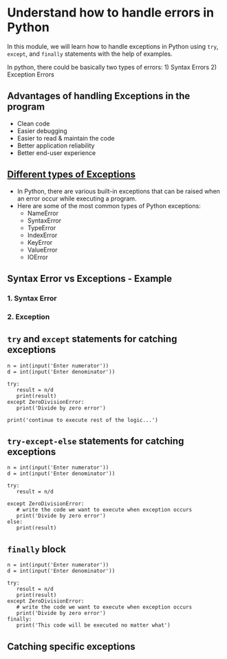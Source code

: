 # Understand how to handle errors in Python

In this module, we will learn how to handle exceptions in Python using `try`, `except`, and `finally` statements with the help of examples.   

In python, there could be basically two types of errors:
    1) Syntax Errors
    2) Exception Errors

## Advantages of handling Exceptions in the program
   - Clean code
   - Easier debugging
   - Easier to read & maintain the code
   - Better application reliability
   - Better end-user experience

## [Different types of Exceptions](https://docs.python.org/3/library/exceptions.html)
   - In Python, there are various built-in exceptions that can be raised when an error occur while executing a program.
   - Here are some of the most common types of Python exceptions:
     - NameError
     - SyntaxError
     - TypeError
     - IndexError
     - KeyError
     - ValueError
     - IOError

## Syntax Error vs Exceptions - Example

### 1. Syntax Error

### 2. Exception

## `try` and `except` statements for catching exceptions
   ```
   n = int(input('Enter numerator'))
   d = int(input('Enter denominator'))

   try:
      result = n/d
      print(result)
   except ZeroDivisionError:
      print('Divide by zero error')

   print('continue to execute rest of the logic...')

   ```

## `try-except-else` statements for catching exceptions
   ```
   n = int(input('Enter numerator'))
   d = int(input('Enter denominator'))
   
   try:
      result = n/d
   
   except ZeroDivisionError:
      # write the code we want to execute when exception occurs
      print('Divide by zero error')
   else:
      print(result)
   ```

## `finally` block
   ```
   n = int(input('Enter numerator'))
   d = int(input('Enter denominator'))
   
   try:
      result = n/d
      print(result)
   except ZeroDivisionError:
      # write the code we want to execute when exception occurs
      print('Divide by zero error')
   finally:
      print('This code will be executed no matter what')
   ```

## Catching specific exceptions
